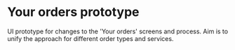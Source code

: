 # Your orders prototype

UI prototype for changes to the 'Your orders' screens and process. Aim is to unify the approach for different order types and services.
